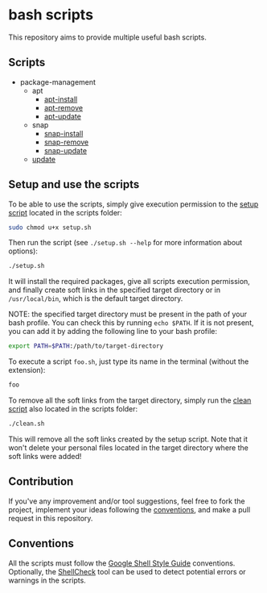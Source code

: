 # bash scripts

This repository aims to provide multiple useful bash scripts.

## Scripts

- package-management
  - apt
    - [apt-install](scripts/package-management/apt/apt-install.sh)
    - [apt-remove](scripts/package-management/apt/apt-remove.sh)
    - [apt-update](scripts/package-management/apt/apt-update.sh)
  - snap
    - [snap-install](scripts/package-management/snap/snap-install.sh)
    - [snap-remove](scripts/package-management/snap/snap-remove.sh)
    - [snap-update](scripts/package-management/snap/snap-update.sh)
  - [update](scripts/package-management/update.sh)

## Setup and use the scripts

To be able to use the scripts, simply give execution permission to the [setup script](setup.sh) located in the scripts folder:

```bash
sudo chmod u+x setup.sh
```

Then run the script (see  `./setup.sh --help` for more information about options):

```bash
./setup.sh
```

It will install the required packages, give all scripts execution permission, and finally create soft links in the specified target directory or in `/usr/local/bin`, which is the default target directory.

NOTE: the specified target directory must be present in the path of your bash profile. You can check this by running `echo $PATH`. If it is not present, you can add it by adding the following line to your bash profile:

```bash
export PATH=$PATH:/path/to/target-directory
```

To execute a script `foo.sh`, just type its name in the terminal (without the extension):

```bash
foo
```

To remove all the soft links from the target directory, simply run the [clean script](clean.sh) also located in the scripts folder:

```bash
./clean.sh
```

This will remove all the soft links created by the setup script. Note that it won't delete your personal files located in the target directory where the soft links were added!

## Contribution

If you've any improvement and/or tool suggestions, feel free to fork the project, implement your ideas following the [conventions](#conventions), and make a pull request in this repository.

## Conventions

All the scripts must follow the [Google Shell Style Guide](https://google.github.io/styleguide/shellguide.html) conventions.
Optionally, the [ShellCheck](https://www.shellcheck.net/) tool can be used to detect potential errors or warnings in the scripts.
